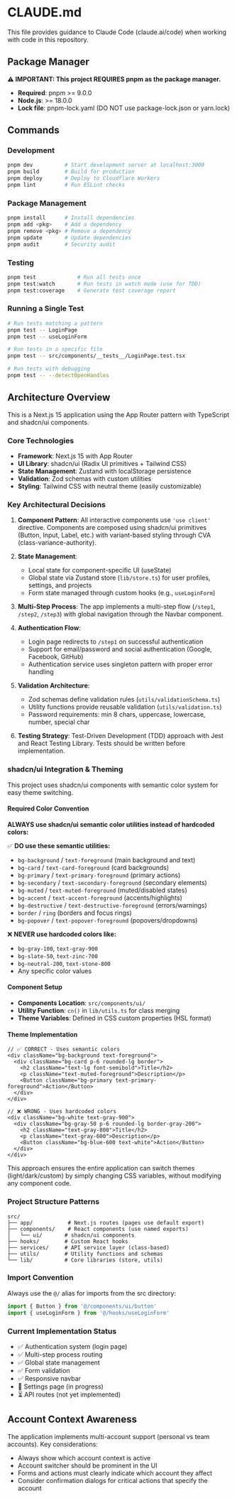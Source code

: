 # CLAUDE.md

This file provides guidance to Claude Code (claude.ai/code) when working with code in this repository.

## Package Manager

**⚠️ IMPORTANT: This project REQUIRES pnpm as the package manager.**

- **Required**: pnpm >= 9.0.0
- **Node.js**: >= 18.0.0
- **Lock file**: pnpm-lock.yaml (DO NOT use package-lock.json or yarn.lock)

## Commands

### Development
```bash
pnpm dev          # Start development server at localhost:3000
pnpm build        # Build for production
pnpm deploy       # Deploy to Cloudflare Workers
pnpm lint         # Run ESLint checks
```

### Package Management
```bash
pnpm install      # Install dependencies
pnpm add <pkg>    # Add a dependency
pnpm remove <pkg> # Remove a dependency
pnpm update       # Update dependencies
pnpm audit        # Security audit
```

### Testing
```bash
pnpm test             # Run all tests once
pnpm test:watch       # Run tests in watch mode (use for TDD)
pnpm test:coverage    # Generate test coverage report
```

### Running a Single Test
```bash
# Run tests matching a pattern
pnpm test -- LoginPage
pnpm test -- useLoginForm

# Run tests in a specific file
pnpm test -- src/components/__tests__/LoginPage.test.tsx

# Run tests with debugging
pnpm test -- --detectOpenHandles
```

## Architecture Overview

This is a Next.js 15 application using the App Router pattern with TypeScript and shadcn/ui components.

### Core Technologies
- **Framework**: Next.js 15 with App Router
- **UI Library**: shadcn/ui (Radix UI primitives + Tailwind CSS)
- **State Management**: Zustand with localStorage persistence
- **Validation**: Zod schemas with custom utilities
- **Styling**: Tailwind CSS with neutral theme (easily customizable)

### Key Architectural Decisions

1. **Component Pattern**: All interactive components use `'use client'` directive. Components are composed using shadcn/ui primitives (Button, Input, Label, etc.) with variant-based styling through CVA (class-variance-authority).

2. **State Management**: 
   - Local state for component-specific UI (useState)
   - Global state via Zustand store (`lib/store.ts`) for user profiles, settings, and projects
   - Form state managed through custom hooks (e.g., `useLoginForm`)

3. **Multi-Step Process**: The app implements a multi-step flow (`/step1`, `/step2`, `/step3`) with global navigation through the Navbar component.

4. **Authentication Flow**: 
   - Login page redirects to `/step1` on successful authentication
   - Support for email/password and social authentication (Google, Facebook, GitHub)
   - Authentication service uses singleton pattern with proper error handling

5. **Validation Architecture**:
   - Zod schemas define validation rules (`utils/validationSchema.ts`)
   - Utility functions provide reusable validation (`utils/validation.ts`)
   - Password requirements: min 8 chars, uppercase, lowercase, number, special char

6. **Testing Strategy**: Test-Driven Development (TDD) approach with Jest and React Testing Library. Tests should be written before implementation.

### shadcn/ui Integration & Theming

This project uses shadcn/ui components with semantic color system for easy theme switching.

#### Required Color Convention
**ALWAYS use shadcn/ui semantic color utilities instead of hardcoded colors:**

✅ **DO use these semantic utilities:**
- `bg-background` / `text-foreground` (main background and text)
- `bg-card` / `text-card-foreground` (card backgrounds)
- `bg-primary` / `text-primary-foreground` (primary actions)
- `bg-secondary` / `text-secondary-foreground` (secondary elements)
- `bg-muted` / `text-muted-foreground` (muted/disabled states)
- `bg-accent` / `text-accent-foreground` (accents/highlights)
- `bg-destructive` / `text-destructive-foreground` (errors/warnings)
- `border` / `ring` (borders and focus rings)
- `bg-popover` / `text-popover-foreground` (popovers/dropdowns)

❌ **NEVER use hardcoded colors like:**
- `bg-gray-100`, `text-gray-900`
- `bg-slate-50`, `text-zinc-700`
- `bg-neutral-200`, `text-stone-800`
- Any specific color values

#### Component Setup
- **Components Location**: `src/components/ui/`
- **Utility Function**: `cn()` in `lib/utils.ts` for class merging
- **Theme Variables**: Defined in CSS custom properties (HSL format)

#### Theme Implementation
```tsx
// ✅ CORRECT - Uses semantic colors
<div className="bg-background text-foreground">
  <div className="bg-card p-6 rounded-lg border">
    <h2 className="text-lg font-semibold">Title</h2>
    <p className="text-muted-foreground">Description</p>
    <Button className="bg-primary text-primary-foreground">Action</Button>
  </div>
</div>

// ❌ WRONG - Uses hardcoded colors
<div className="bg-white text-gray-900">
  <div className="bg-gray-50 p-6 rounded-lg border-gray-200">
    <h2 className="text-gray-800">Title</h2>
    <p className="text-gray-600">Description</p>
    <Button className="bg-blue-600 text-white">Action</Button>
  </div>
</div>
```

This approach ensures the entire application can switch themes (light/dark/custom) by simply changing CSS variables, without modifying any component code.

### Project Structure Patterns

```
src/
├── app/           # Next.js routes (pages use default export)
├── components/    # React components (use named exports)
│   └── ui/       # shadcn/ui components
├── hooks/        # Custom React hooks
├── services/     # API service layer (class-based)
├── utils/        # Utility functions and schemas
└── lib/          # Core libraries (store, utils)
```

### Import Convention
Always use the `@/` alias for imports from the src directory:
```typescript
import { Button } from '@/components/ui/button'
import { useLoginForm } from '@/hooks/useLoginForm'
```

### Current Implementation Status
- ✅ Authentication system (login page)
- ✅ Multi-step process routing
- ✅ Global state management
- ✅ Form validation
- ✅ Responsive navbar
- 🚧 Settings page (in progress)
- ⏳ API routes (not yet implemented)

## Account Context Awareness

The application implements multi-account support (personal vs team accounts). Key considerations:
- Always show which account context is active
- Account switcher should be prominent in the UI
- Forms and actions must clearly indicate which account they affect
- Consider confirmation dialogs for critical actions that specify the account